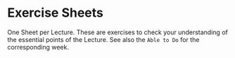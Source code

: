 <!-- GitHub README.md -->
# Exercise Sheets
One Sheet per Lecture.
These are exercises to check your understanding 
of the essential points of the Lecture. 
See also the `Able to Do` for the corresponding week.

